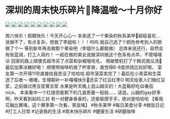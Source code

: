 # 深圳的周末快乐碎片🧩降温啦～十月你好

![](img/efb01f7a-93d2-4cdc-9168-265568d629d5.jpg)
![](img/4ffa3462-fce6-4bf1-b57c-2279cb328165.jpg)
![](img/cc108ee8-ecb8-4f8e-81cd-2e971eab5d98.jpg)
![](img/c617dfe0-1202-4040-8e79-200d19bab4a0.jpg)
![](img/bc63b20f-5b44-41df-8e0c-d1c7cb394d06.jpg)
![](img/d052435b-8a87-4be1-850a-0072e8d44939.jpg)
![](img/55194d47-8176-4965-9432-e0b50ac528a7.jpg)
![](img/f44e321e-63c8-4246-a3b6-90938e0d2e37.jpg)
![](img/bcce5f66-66e9-4ecc-8431-b4763e1d1fa2.jpg)
![](img/ccc85fdf-09e3-400b-8999-7cedccca1c63.jpg)

周六快乐！假期快乐！今天开心心～
本来选了一个晕染的秋系美甲💅超级喜欢…
说做不了，有点复杂，想我了李姐啦！！！呜呜
就自己选了个颜色参考别人的款做了个～
等到新年再去做那个晕染吧（李姐什么都能做）
总体来说还行，自然会有些蓝调，打工人简约！
一起在做的美女说做深圳做这个色系有点早，不管嘻嘻😜
回家的路上顺便去超市买了点菜和杂粮哦吼吼，
用破壁机打了个韩式南瓜汤🎃最后加黄冰糖好喝！
顺便用咖啡机做了杯拿铁，我觉得6-8度烘焙比较好喝，
室友第一次开得11号直接给我苦没了哈哈哈
超市菠菜卖完了！最后在小青菜和生菜选了后者～
嗷嗷，生理期补一补嘎嘎快乐🎉还买了红豆红枣O
明天给家人们做红豆浆，之前做过黑豆浆黄豆浆
水果是昨天晚上逛山姆买的！大蓝莓好吃😋番茄nice，
本来看中一个红提但是剩下的几盒质量一般般……
话说，山姆的gay好多啊，昨天看到起码三对
有一对健身香香的，还偷偷摸手手，绝对是哈哈哈
【看我花融比赛咯，这个赛季第一次看，笑鼠咯】
#秋冬美甲 #每日美食分享 #做饭日记 #打工人日常 #记录我的生活 #周末快乐碎片 #健康生活 #研磨咖啡